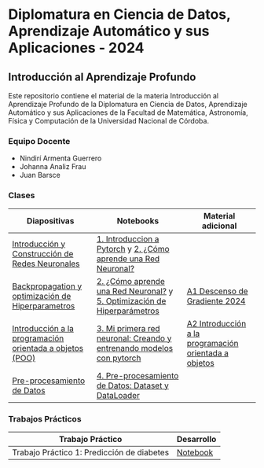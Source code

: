 # Diplomatura en Ciencia de Datos, Aprendizaje Automático y sus Aplicaciones - 2024

## Introducción al Aprendizaje Profundo

Este repositorio contiene el material de la materia Introducción al Aprendizaje Profundo de la Diplomatura en Ciencia de Datos, Aprendizaje Automático y sus Aplicaciones de la Facultad de Matemática, Astronomía, Física y Computación de la Universidad Nacional de Córdoba.

### Equipo Docente

- Nindirí Armenta Guerrero
- Johanna Analiz Frau
- Juan Barsce

### Clases

<div align='center'>

<!-- prettier-ignore -->
| Diapositivas | Notebooks | Material adicional |
| ------------ | --------- | ------------------ |
| [Introducción y Construcción de Redes Neuronales](./classes/slides/P.%20I%202024-%20Introducción%20y%20Construcción%20de%20Redes%20Neuronales.pdf) | [1. Introduccion a Pytorch](./classes/notebooks/1_Introduccion_a_Pytorch_2024.ipynb) y [2. ¿Cómo aprende una Red Neuronal?](./classes/notebooks/2_Operación_a_Corazón_Abierto_de_una_Red_Neuronal_2024.ipynb) | |
| [Backpropagation y optimización de Hiperparametros](./classes/slides/P.%20II%202024%20Backpropagation%20y%20Optimización%20de%20Hiperparámetros.pdf) | [2. ¿Cómo aprende una Red Neuronal?](./classes/notebooks/2_Operación_a_Corazón_Abierto_de_una_Red_Neuronal_2024.ipynb) y [5. Optimización de Hiperparámetros](./classes/notebooks/5_Optimización_de_Hiperparámetros_2024.ipynb) | [A1 Descenso de Gradiente 2024](./classes/notebooks/A1_Descenso_de_Gradiente_2024.ipynb) |
| [Introducción a la programación orientada a objetos (POO)](./classes/slides/P.%20III%202024%20-%20Introducción%20a%20la%20programación%20orientada%20a%20objetos%20(POO).pdf) | [3. Mi primera red neuronal: Creando y entrenando modelos con pytorch](./classes/notebooks/3_Mi_primera_red_neuronal_Creando_y_entrenando_modelos_con_pytorch_2024.ipynb) | [A2 Introducción a la programación orientada a objetos](./classes/notebooks/A2_Introducción_a_Programación_Orientada_a_Objetos_2024.ipynb) |
| [Pre-procesamiento de Datos](./classes/slides/P.%20IV%202024%20-%20Pre-procesamiento%20de%20Datos.pdf) | [4. Pre-procesamiento de Datos: Dataset y DataLoader](./classes/notebooks/4_Pre_procesamiento_de_Datos_Dataset_y_DataLoader_2024.ipynb) | |

</div>

### Trabajos Prácticos

<div align='center'>

| Trabajo Práctico                           | Desarrollo                                      |
| ------------------------------------------ | ----------------------------------------------- |
| Trabajo Práctico 1: Predicción de diabetes | [Notebook](./exams/first_exam/desarrollo.ipynb) |

</div>
